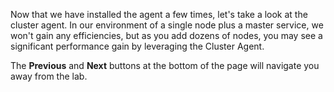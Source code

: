 Now that we have installed the agent a few times, let's take a look at the cluster agent. In our environment of a single node plus a master service, we won't gain any efficiencies, but as you add dozens of nodes, you may see a significant performance gain by leveraging the Cluster Agent. 

The **Previous** and **Next** buttons at the bottom of the page will navigate you away from the lab. 